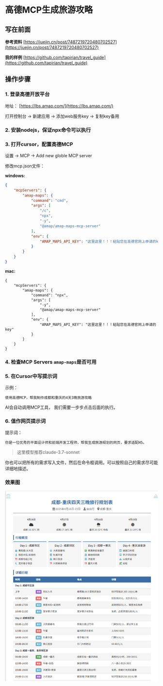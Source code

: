 # 高德MCP生成旅游攻略

## 写在前面

**参考资料** [https://juejin.cn/post/7487219720480702527](https://juejin.cn/post/7487219720480702527)

**我的样例** [https://github.com/tapirian/travel_guide](https://github.com/tapirian/travel_guide)

## 操作步骤

### 1. 登录高德开放平台

地址： [https://lbs.amap.com/](https://lbs.amap.com/)

打开控制台 -> 新建应用 -> 添加web服务key -> 复制key备用

### 2. 安装nodejs，保证npx命令可以执行

### 3. 打开cursor，配置高德MCP

设置 -> MCP -> Add new globle MCP server

修改mcp.json文件：

**windows:**
```json
{
    "mcpServers": {
        "amap-maps": {
            "command": "cmd",
            "args": [
                "/c",
                "npx",
                "-y",
                "@amap/amap-maps-mcp-server"
            ],
            "env": {
                "AMAP_MAPS_API_KEY": "这里这里！！！粘贴您在高德官网上申请的key"
            }
        }
    }
}
```

**mac:**
```
{
    "mcpServers": {
        "amap-maps": {
            "command": "npx",
            "args": [
                "-y",
                "@amap/amap-maps-mcp-server"
            ],
            "env": {
                "AMAP_MAPS_API_KEY": "这里这里！！！粘贴您在高德官网上申请的key"
            }
        }
    }
}
```

### 4. 检查MCP Servers `amap-maps`是否可用
### 5. 在Cursor中写提示词

示例： 
```
使用高德MCP，帮我制作成都和重庆的4天3晚旅游攻略
```
AI会自动调用MCP工具， 我们需要一步步点击后面的执行。
### 6. 值作网页提示词

提示词：
```
你是一位优秀的平面设计师和前端开发工程师，帮我生成旅游规划的网页，要求适配H5。
```
>这里模型推荐claude-3.7-sonnet

你也可以把所有的需求写入文件，然后在命令框调用。可以按照自己的需求尽可能详细地描述。

### 效果图
![图片](../images/mcp/travel-guide-1.png)